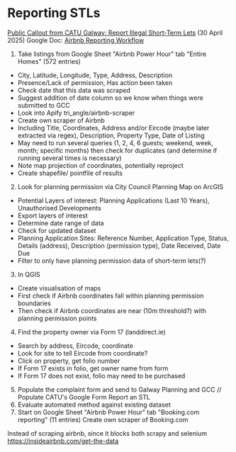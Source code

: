 # Reporting STLs
[Public Callout from CATU Galway: Report Illegal Short-Term Lets](https://catuireland.org/airbnb/2025/04/30/how-to-report-illegal-short-term-lets/)
(30 April 2025)
Google Doc: [Airbnb Reporting Workflow](https://docs.google.com/document/d/1dJ9pLyHGGaqsroIJK6dkNMUtFdlGg_EjPLygFtY9JUo/edit?usp=sharing)
1. Take listings from Google Sheet "Airbnb Power Hour" tab "Entire Homes" (572 entries)
- City, Latitude, Longitude, Type, Address, Description
- Presence/Lack of permission, Has action been taken
- Check date that this data was scraped
- Suggest addition of date column so we know when things were submitted to GCC
- Look into Apify tri_angle/airbnb-scraper
- Create own scraper of Airbnb
- Including Title, Coordinates, Address and/or Eircode (maybe later extracted via regex), Description, Property Type, Date of Listing
- May need to run several queries (1, 2, 4, 6 guests; weekend, week, month; specific months) then check for duplicates (and determine if running several times is necessary)
- Note map projection of coordinates, potentially reproject
- Create shapefile/ pointfile of results
2. Look for planning permission via City Council Planning Map on ArcGIS
- Potential Layers of interest: Planning Applications (Last 10 Years), Unauthorised Developments
- Export layers of interest
- Determine date range of data
- Check for updated dataset
- Planning Application Sites: Reference Number, Application Type, Status, Details (address), Description (permission type), Date Received, Date Due
- Filter to only have planning permission data of short-term lets(?)
3. In QGIS
- Create visualisation of maps
- First check if Airbnb coordinates fall within planning permission boundaries
- Then check if Airbnb coordinates are near (10m threshold?) with planning permission points
4. Find the property owner via Form 17 (landdirect.ie)
- Search by address, Eircode, coordinate
- Look for site to tell Eircode from coordinate?
- Click on property, get folio number
- If Form 17 exists in folio, get owner name from form
- If Form 17 does not exist, folio may need to be purchased
5. Populate the complaint form and send to Galway Planning and GCC //  Populate CATU's Google Form Report an STL
6. Evaluate automated method against existing dataset
7. Start on Google Sheet "Airbnb Power Hour" tab "Booking.com reporting" (11 entries)
Create own scraper of Booking.com


Instead of scraping airbnb, since it blocks both scrapy and selenium
https://insideairbnb.com/get-the-data